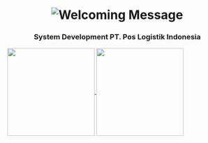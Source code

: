 <h1 align="center">
				<img src="https://readme-typing-svg.demolab.com?font=Fira+Code&size=40&pause=1000&color=F7D078&background=77FF3A00&center=true&vCenter=true&random=false&width=900&lines=Welcome+to+my+professional+profile😆;I+am+Muhammad+Syiarul+Amrullah" alt="Welcoming Message">
		</h1>
		<h3 align="center">System Development PT. Pos Logistik Indonesia</h3>
  <a href="https://github.com/anuraghazra/github-readme-stats">
  <img align="center" height="200" src="https://github-readme-stats.vercel.app/api?username=muhammadarl" />
</a>
<a href="https://github.com/anuraghazra/convoychat">
  <img align="center" height="200" src="https://github-readme-stats.vercel.app/api/top-langs?username=muhammadarl&layout=compact&langs_count=8&card_width=320" />
</a>


